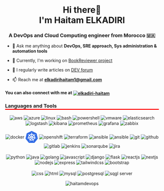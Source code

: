 <h1 align="center">Hi there👋<br>I'm Haitam ELKADIRI</h1>
<h3 align="center">A DevOps and Cloud Computing engineer from Morocco 🇲🇦</h3>

- 💬 Ask me anything about **DevOps, SRE approach, Sys administration & automation tools**

- 🔭 Currently, I'm working on [BookReviewer project](https://github.com/HaitamDevOps/bookreviewer)

- 📝 I regularly write articles on [DEV forum](https://dev.to/haitam_elkadiri)

- 📫 Reach me at **elkadirihaitam1@gmail.com**

<h4 align="left">You can also connect with me at <a href="https://linkedin.com/in/elkadiri-haitam" target="blank"><img align="center" src="https://img.icons8.com/?size=100&id=8808&format=png&color=000000" alt="elkadiri-haitam" height="30"/></a></h4>

<h3 align="left" style="border-bottom: solid red;">Languages and Tools</h3>
<p align="center">
  <img align="center" src="https://img.icons8.com/?size=100&id=33039&format=png&color=000000" alt="aws" width="40"/>
  <img align="center" src="https://img.icons8.com/?size=100&id=81727&format=png&color=000000" alt="azure" width="40"/>
  <img align="center" src="https://upload.wikimedia.org/wikipedia/commons/3/35/Tux.svg" alt="linux" width="40"/>
  <img align="center" src="https://img.icons8.com/?size=100&id=9MJf0ngDwS8z&format=png&color=000000" alt="bash" width="40"/>
  <img align="center" src="https://img.icons8.com/?size=100&id=41318&format=png&color=000000" alt="powershell" width="40"/>
  <img align="center" src="https://cdn.worldvectorlogo.com/logos/vmware-7.svg" alt="vmware" width="40"/>
  <img align="center" src="https://img.icons8.com/?size=100&id=aGBLcugRkYpT&format=png&color=000000" alt="elasticsearch" width="40"/>
  <img align="center" src="https://img.icons8.com/?size=100&id=COGDdXNGIF6r&format=png&color=000000" alt="logstash" width="40"/>
  <img align="center" src="https://img.icons8.com/?size=100&id=viVPreeQBfSH&format=png&color=000000" alt="kibana" width="40"/>
  <img align="center" src="https://img.icons8.com/?size=100&id=Ei4ZhVQvIMHE&format=png&color=000000" alt="prometheus" width="40"/>
  <img align="center" src="https://img.icons8.com/?size=100&id=9uVrNMu3Zx1K&format=png&color=000000" alt="grafana" width="40"/>
  <img align="center" src="https://www.vectorlogo.zone/logos/zabbix/zabbix-icon.svg" alt="zabbix" width="40"/>
  <br><br>
  <img align="center" src="https://cdn.worldvectorlogo.com/logos/docker.svg" alt="docker" width="40"/>
  <img align="center" src="https://raw.githubusercontent.com/kubernetes/kubernetes/refs/heads/master/logo/logo.svg" alt="kubernetes" width="40"/>
  <img align="center" src="https://upload.wikimedia.org/wikipedia/commons/3/3a/OpenShift-LogoType.svg" alt="openshift" width="40"/>
  <img align="center" src="https://www.vectorlogo.zone/logos/terraformio/terraformio-icon.svg" alt="terraform" width="40"/>
  <img align="center" src="https://upload.wikimedia.org/wikipedia/commons/2/24/Ansible_logo.svg" alt="ansible" width="40"/>
  <img align="center" src="https://raw.githubusercontent.com/ansible/awx-logos/master/awx/ui/client/assets/logo-login.svg?sanitize=true" alt="ansible" width="40"/>
  <img align="center" src="https://git-scm.com/images/logos/downloads/Git-Icon-1788C.svg" alt="git" width="40"/>
  <img align="center" src="https://img.icons8.com/?size=100&id=12599&format=png&color=000000" alt="github" width="40"/>
  <img align="center" src="https://images.ctfassets.net/xz1dnu24egyd/3JZABhkTjUT76LCIclV7sH/17a92be9bce78c2adcc43e23aabb7ca1/gitlab-logo-500.svg" alt="gitlab" width="40"/>
  <img align="center" src="https://upload.wikimedia.org/wikipedia/commons/e/e9/Jenkins_logo.svg" alt="jenkins" width="40"/>
  <img align="center" src="https://cdn.worldvectorlogo.com/logos/sonarqube.svg" alt="sonarqube" width="40"/>
  <img align="center" src="https://cdn.worldvectorlogo.com/logos/jira-1.svg" alt="jira" width="40"/>
  <br><br>
  <img align="center" src="https://img.icons8.com/?size=100&id=l75OEUJkPAk4&format=png&color=000000" alt="python" width="40"/>
  <img align="center" src="https://www.vectorlogo.zone/logos/java/java-icon.svg" alt="java" width="40"/>
  <img align="center" src="https://go.dev/blog/go-brand/Go-Logo/SVG/Go-Logo_Aqua.svg" alt="golang" width="40"/>
  <img align="center" src="https://upload.wikimedia.org/wikipedia/commons/9/99/Unofficial_JavaScript_logo_2.svg" alt="javascript" width="40"/>
  <img align="center" src="https://www.svgrepo.com/show/353657/django-icon.svg" alt="django" width="40"/>
  <img align="center" src="https://icon.icepanel.io/Technology/svg/Flask.svg" alt="flask" width="40"/>
  <img align="center" src="https://upload.wikimedia.org/wikipedia/commons/a/a7/React-icon.svg" alt="reactjs" width="40"/>
  <img align="center" src="https://www.svgrepo.com/show/354113/nextjs-icon.svg" alt="nextjs" width="40"/>
  <img align="center" src="https://upload.wikimedia.org/wikipedia/commons/d/d9/Node.js_logo.svg" alt="nodejs" width="40"/>
  <img align="center" src="https://www.vectorlogo.zone/logos/expressjs/expressjs-icon.svg" alt="express" width="40"/>
  <img align="center" src="https://upload.wikimedia.org/wikipedia/commons/d/d5/Tailwind_CSS_Logo.svg" alt="tailwindcss" width="40"/>
  <img align="center" src="https://upload.wikimedia.org/wikipedia/commons/thumb/b/b2/Bootstrap_logo.svg/768px-Bootstrap_logo.svg.png" alt="bootstrap" width="40"/>
  <br><br>
  <img align="center" src="https://www.vectorlogo.zone/logos/w3_css/w3_css-icon.svg" alt="css" width="40"/>
  <img align="center" src="https://www.vectorlogo.zone/logos/w3_html5/w3_html5-icon.svg" alt="html" width="40"/>
  <img align="center" src="https://www.vectorlogo.zone/logos/mysql/mysql-official.svg" alt="mysql" width="40"/>
  <img align="center" src="https://www.vectorlogo.zone/logos/postgresql/postgresql-icon.svg" alt="postgresql" width="40"/>
  <img align="center" src="https://cdn.worldvectorlogo.com/logos/microsoft-sql-server-1.svg" alt="sqgl server" width="40"/>
</p>

<p align="center"><img align="center" src="https://github-readme-stats.vercel.app/api/top-langs?username=haitamdevops&show_icons=true&locale=en&layout=compact" alt="haitamdevops" /></p>
